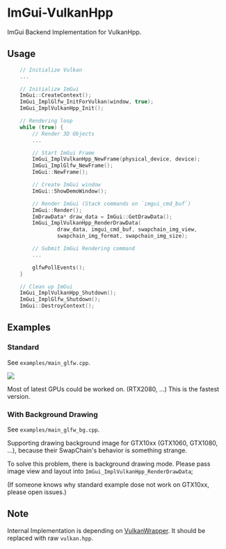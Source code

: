 # ImGui-VulkanHpp
ImGui Backend Implementation for VulkanHpp.

## Usage
```cpp
    // Initialize Vulkan
    ...

    // Initialize ImGui
    ImGui::CreateContext();
    ImGui_ImplGlfw_InitForVulkan(window, true);
    ImGui_ImplVulkanHpp_Init();

    // Rendering loop
    while (true) {
        // Render 3D Objects
        ...

        // Start ImGui Frame
        ImGui_ImplVulkanHpp_NewFrame(physical_device, device);
        ImGui_ImplGlfw_NewFrame();
        ImGui::NewFrame();

        // Create ImGui window
        ImGui::ShowDemoWindow();

        // Render ImGui (Stack commands on `imgui_cmd_buf`)
        ImGui::Render();
        ImDrawData* draw_data = ImGui::GetDrawData();
        ImGui_ImplVulkanHpp_RenderDrawData(
                draw_data, imgui_cmd_buf, swapchain_img_view,
                swapchain_img_format, swapchain_img_size);

        // Submit ImGui Rendering command
        ...

        glfwPollEvents();
    }

    // Clean up ImGui
    ImGui_ImplVulkanHpp_Shutdown();
    ImGui_ImplGlfw_Shutdown();
    ImGui::DestroyContext();
```

## Examples
### Standard
See `examples/main_glfw.cpp`.

<img src="https://raw.githubusercontent.com/takiyu/ImGui-VulkanHpp/master/data/example.png">

Most of latest GPUs could be worked on. (RTX2080, ...)
This is the fastest version.

### With Background Drawing
See `examples/main_glfw_bg.cpp`.

Supporting drawing background image for GTX10xx (GTX1060, GTX1080, ...),
because their SwapChain's behavior is something strange.

To solve this problem, there is background drawing mode.
Please pass image view and layout into `ImGui_ImplVulkanHpp_RenderDrawData`;

(If someone knows why standard example dose not work on GTX10xx,
 please open issues.)

## Note
Internal Implementation is depending on [VulkanWrapper](https://github.com/takiyu/VulkanWrapper).
It should be replaced with raw `vulkan.hpp`.

